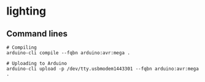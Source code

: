 # lighting

## Command lines

```shell
# Compiling
arduino-cli compile --fqbn arduino:avr:mega .
```

```shell
# Uploading to Arduino
arduino-cli upload -p /dev/tty.usbmodem1443301 --fqbn arduino:avr:mega .
```
